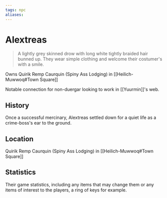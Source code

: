 ```yaml
---
tags: npc
aliases:
---
```

# Alextreas

> A lightly grey skinned drow with long white tightly braided hair bunned up. They wear simple clothing and welcome their costumer's with a smile.

Owns Quirik Remp Caurquin (Spiny Ass Lodging) in [[Heilich-Muwwoq#Town Square]]

Notable connection for non-duergar looking to work in [[Yuurmin]]'s web.

## History
Once a successful mercinary, Alextreas settled down for a quiet life as a crime-boss's ear to the ground.

## Location
Quirik Remp Caurquin (Spiny Ass Lodging) in [[Heilich-Muwwoq#Town Square]]

## Statistics
Their game statistics, including any items that may change them or any items of interest to the players, a ring of keys for example.
